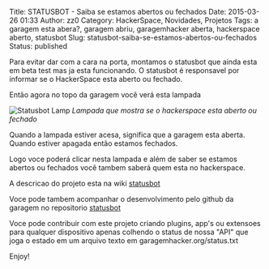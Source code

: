 Title: STATUSBOT - Saiba se estamos abertos ou fechados
Date: 2015-03-26 01:33
Author: zz0
Category: HackerSpace, Novidades, Projetos
Tags: a garagem esta abera?, garagem abriu, garagemhacker aberta, hackerspace aberto, statusbot
Slug: statusbot-saiba-se-estamos-abertos-ou-fechados
Status: published

Para evitar dar com a cara na porta, montamos o statusbot que ainda esta
em beta test mas ja esta funcionando. O statusbot é responsavel por
informar se o HackerSpace esta aberto ou fechado.

Então agora no topo da garagem você verá esta lampada

![Statusbot Lamp]({filename}/images/lamp.png)
*Lampada que mostra se o hackerspace esta aberto ou fechado*

Quando a lampada estiver acesa, significa que a garagem esta aberta.
Quando estiver apagada então estamos fechados.

Logo voce poderá clicar nesta lampada e além de saber se estamos abertos
ou fechados você tambem saberá quem esta no hackerspace.

A descricao do projeto esta na wiki [statusbot](https://github.com/garagemhacker/wiki)

Voce pode tambem acompanhar o desenvolvimento pelo github da garagem no
repositorio [statusbot](http://github.com/garagemhacker/statusbot)

Voce pode contribuir com este projeto criando plugins, app's ou
extensoes para qualquer dispositivo apenas colhendo o status de nossa
"API" que joga o estado em um arquivo texto em
garagemhacker.org/status.txt

Enjoy!
